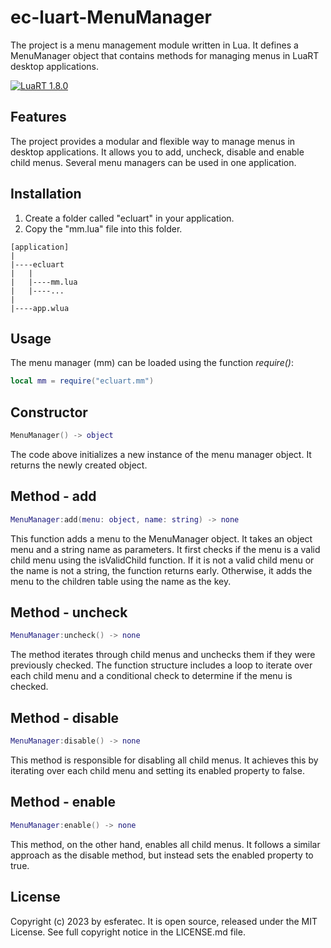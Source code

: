 # ec-luart-MenuManager

The project is a menu management module written in Lua. It defines a MenuManager object that contains methods for managing menus in LuaRT desktop applications.

[![LuaRT 1.8.0](https://badgen.net/badge/LuaRT/1.8.0/blue)](https://github.com/samyeyo/LuaRT)

## Features

The project provides a modular and flexible way to manage menus in desktop applications. It allows you to add, uncheck, disable and enable child menus. Several menu managers can be used in one application.

## Installation

1. Create a folder called "ecluart" in your application.
2. Copy the "mm.lua" file into this folder.

```text
[application]
|
|----ecluart
|   |
|   |----mm.lua
|   |----...
|
|----app.wlua
```

## Usage

The menu manager (mm) can be loaded using the function *require()*:

```lua
local mm = require("ecluart.mm") 
```

## Constructor

```Lua
MenuManager() -> object
```

The code above initializes a new instance of the menu manager object. It returns the newly created object.

## Method - add

```Lua
MenuManager:add(menu: object, name: string) -> none
```

This function adds a menu to the MenuManager object. It takes an object menu and a string name as parameters. It first checks if the menu is a valid child menu using the isValidChild function. If it is not a valid child menu or the name is not a string, the function returns early. Otherwise, it adds the menu to the children table using the name as the key.

## Method - uncheck

```Lua
MenuManager:uncheck() -> none
```

The method iterates through child menus and unchecks them if they were previously checked. The function structure includes a loop to iterate over each child menu and a conditional check to determine if the menu is checked.

## Method - disable

```Lua
MenuManager:disable() -> none
```

This method is responsible for disabling all child menus. It achieves this by iterating over each child menu and setting its enabled property to false.

## Method - enable

```Lua
MenuManager:enable() -> none
```

This method, on the other hand, enables all child menus. It follows a similar approach as the disable method, but instead sets the enabled property to true.

## License

Copyright (c) 2023 by esferatec.
It is open source, released under the MIT License.
See full copyright notice in the LICENSE.md file.
